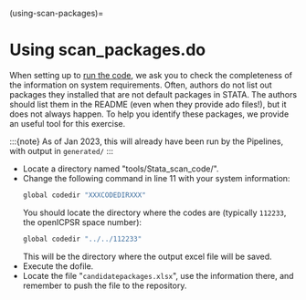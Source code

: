 (using-scan-packages)=
# Using scan_packages.do

When setting up to [run the code](running-code-partb), we ask you to check the completeness of the information on system requirements. Often, authors do not list out packages they installed that are not default packages in STATA. The authors should list them in the README (even when they provide ado files!), but it does not always happen. To help you identify these packages, we provide an useful tool for this exercise.

:::{note}
As of Jan 2023, this will already have been run by the Pipelines, with output in `generated/`
:::

- Locate a directory named "tools/Stata_scan_code/".
- Change the following command in line 11 with your system information:
    ```bash
    global codedir "XXXCODEDIRXXX"
    ``` 
    You should locate the directory where the codes are (typically `112233`, the openICPSR space number):
    ```bash
    global codedir "../../112233"
    ```
    This will be the directory where the output excel file will be saved.
- Execute the dofile.
- Locate the file "`candidatepackages.xlsx`", use the information there, and remember to push the file to the repository.